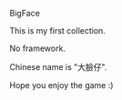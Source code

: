 BigFace

This is my first collection.

No framework.

Chinese name is "大臉仔".

Hope you enjoy the game :)